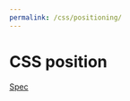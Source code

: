 ```yaml
---
permalink: /css/positioning/
---
```


# CSS position

[Spec](https://ynotes.github.io/css2/visuren.html#positioning-scheme)

